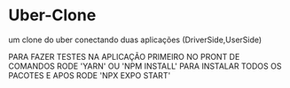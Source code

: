 # Uber-Clone
 um clone do uber conectando duas aplicações (DriverSide,UserSide)

 PARA FAZER TESTES NA APLICAÇÃO PRIMEIRO NO PRONT DE COMANDOS RODE 'YARN' OU 'NPM INSTALL' PARA INSTALAR TODOS OS PACOTES E APOS RODE 'NPX EXPO START'
